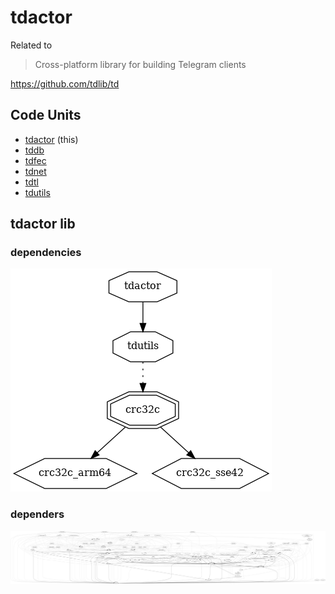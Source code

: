 # tdactor

Related to

> Cross-platform library for building Telegram clients

https://github.com/tdlib/td

## Code Units

* [tdactor](tdactor) (this)
* [tddb](tddb)
* [tdfec](tdfec)
* [tdnet](tdnet)
* [tdtl](tdtl)
* [tdutils](tdutils)

## tdactor lib

### dependencies

![void](../dev/png/ton.tdactor.png)

### dependers

![void](../dev/png/ton.tdactor.dependers.png)

